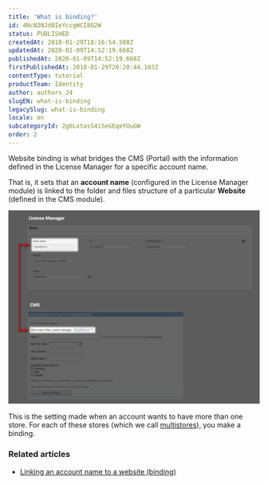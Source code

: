 ```yaml
---
title: 'What is binding?'
id: 4NcN3NJd0IeYccgWCI8O2W
status: PUBLISHED
createdAt: 2018-01-29T18:16:54.508Z
updatedAt: 2020-01-09T14:52:19.668Z
publishedAt: 2020-01-09T14:52:19.668Z
firstPublishedAt: 2018-01-29T20:20:44.103Z
contentType: tutorial
productTeam: Identity
author: authors_24
slugEN: what-is-binding
legacySlug: what-is-binding
locale: en
subcategoryId: 2g6LxtasS4iSeGEqeYUuGW
order: 2
---
```


Website binding is what bridges the CMS (Portal) with the information defined in the License Manager for a specific account name.

That is, it sets that an __account name__ (configured in the License Manager module) is linked to the folder and files structure of a particular __Website__ (defined in the CMS module).

![Binding](https://raw.githubusercontent.com/vtexdocs/help-center-content/refs/heads/main/docs/en/tutorials/storefront/layout/what-is-binding_1.png)

This is the setting made when an account wants to have more than one store. For each of these stores (which we call [multistores](/en/tutorial/creating-multi-store-multi-domain)), you make a binding.

### Related articles
- [Linking an account name to a website (binding)](/pt/tutorial/vincular-um-account-name-a-um-website-binding)
